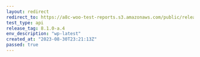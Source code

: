 ```yaml
---
layout: redirect
redirect_to: https://a8c-woo-test-reports.s3.amazonaws.com/public/release/8.1.0-a.4/wp-latest/api/index.html
test_type: api
release_tag: 8.1.0-a.4
env_description: "wp-latest"
created_at: "2023-08-30T23:21:13Z"
passed: true
---
```

